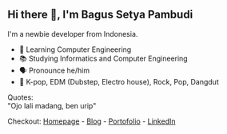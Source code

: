 ## Hi there 👋, I'm Bagus Setya Pambudi

I'm a newbie developer from Indonesia.

- 🌱 Learning Computer Engineering
- 📚 Studying Informatics and Computer Engineering
- 🗣 Pronounce he/him
- 🎵 K-pop, EDM (Dubstep, Electro house), Rock, Pop, Dangdut

Quotes:  
  "Ojo lali madang, ben urip"  
  
Checkout: [Homepage](https://bgustyp.my.id) - [Blog](https://blog.bgustyp.my.id) - [Portofolio](https://cv.bgustyp.my.id) - [LinkedIn](https://linkedin.com/id/bgustyp)  
